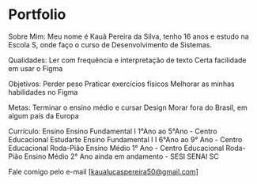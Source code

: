 # Portfolio
Sobre Mim:
Meu nome é Kauã Pereira da Silva, tenho 16 anos e estudo na Escola S, onde faço o curso de Desenvolvimento de Sistemas. 

Qualidades:
Ler com frequência e interpretação de texto
Certa facilidade em usar o Figma

Objetivos:
Perder peso 
Praticar exercícios físicos
Melhorar as minhas habilidades no Figma

Metas:
Terminar o ensino médio e cursar Design
Morar fora do Brasil, em algum país da Europa

Currículo:
Ensino
Ensino Fundamental I   1°Ano ao 5°Ano - Centro Educacional Estudarte
Ensino Fundamental I I  6°Ano  ao  9° Ano - Centro Educacional Roda-Pião
Ensino Médio  1° Ano - Centro Educacional Roda-Pião
Ensino Médio 2° Ano ainda em andamento - SESI SENAI SC 

Fale comigo pelo e-mail [kaualucaspereira50@gmail.com]

